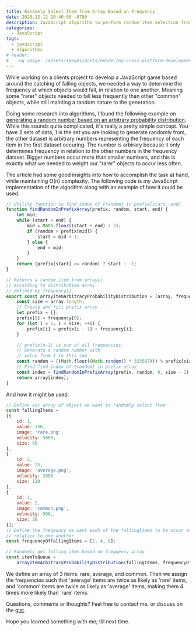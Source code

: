 ```yaml
---
title: Randomly Select Item from Array Based on Frequency
date: 2020-12-12 10:40:00 -0700
description: JavaScript algorithm to perform random item selection from an array based on a frequency array.
categories: 
  - JavaScript
tags:
  - javascript
  - algorithms
# header:
#    og_image: /assets/images/posts/header/my-cross-platform-development-environment.png
---
```


While working on a clients project to develop a JavaScript game based around the catching of falling objects, we needed a way to determine the frequency at which objects would fall, in relation to one another. Meaning some "rarer" objects needed to fall less frequently than other "common" objects, while still mainting a random nature to the generation.

Doing some research into algorithms, I found the following example on [generating a random number based on an arbitrary probability distribution](https://www.geeksforgeeks.org/random-number-generator-in-arbitrary-probability-distribution-fashion). While this sounds quite complicated, it's really a pretty simple concept. You have 2 sets of data, 1 is the set you are looking to generate randomly from, the other dataset is arbitrary numbers representing the frequency of each item in the first dataset occuring. The number is arbirary because it only determines frequency in relation to the other numbers in the frequency dataset. Bigger numbers occur more than smaller numbers, and this is exactly what we needed to weight our "rarer" objects to occur less often. 

The article had some good insights into how to accomplish the task at hand, while maintaining O(n) complexity. The following code is my JavaScirpt implementation of the algorithm along with an example of how it could be used.

```javascript
// Utility function to find index of {random} in prefix[start..end]
function findRandomInPrefixArray(prefix, random, start, end) {
    let mid;
    while (start < end) {
        mid = Math.floor((start + end) / 2);
        if (random > prefix[mid]) {
            start = mid + 1;
        } else {
            end = mid;
        }
    }
    return (prefix[start] >= random) ? start : -1;
}

// Returns a random item from array[]
// according to distribution array
// defined by frequency[].
export const arrayItemArbitraryProbabilityDistribution = (array, frequency) => {
    const size = array.length;
    // Create and fill prefix array
    let prefix = [];
    prefix[0] = frequency[0];
    for (let i = 1; i < size; ++i) {
        prefix[i] = prefix[i - 1] + frequency[i];
    }

    // prefix[n-1] is sum of all frequencies. 
    // Generate a random number with  
    // value from 1 to this sum  
    const random = ((Math.floor((Math.random() * 323567))) % prefix[size - 1]) + 1;
    // Find find index of {random} in prefix array
    const index = findRandomInPrefixArray(prefix, random, 0, size - 1);
    return array[index];
}
```

And how it might be used:
```javascript
// Define our array of object we want to randomly select from
const fallingItems = 
[{
    id: 1,
    value: 150,
    image: 'rare.png',
    velocity: 5000,
    size: 60
},
{
    id: 2,
    value: 25,
    image: 'average.png',
    velocity: 2000
    size: 110
},
{
    id: 3,
    value: 2,
    image: 'common.png',
    velocity: 900,
    size: 50
}];
// Define the freqeuncy we want each of the fallingItems to be occur at, 
// relative to one another
const frequencyOfFallingItems = [2, 4, 8];

// Randomly get falling item based on frequency array
const itemToQueue =
    arrayItemArbitraryProbabilityDistribution(fallingItems, frequencyOfFallingItems);
```

We define an array of 3 items: rare, average, and common. Then we assign the frequencies such that 'average' items are twice as likely as 'rare' items, and 'common' items are twice as likely as 'average' items, making them 4 times more likely than 'rare' items. 

Questions, comments or thoughts? Feel free to contact me, or discuss on the [gist](https://gist.github.com/jknopp/18bc605e325742457fbd486c1ab81bf8).

Hope you learned something with me; till next time.

